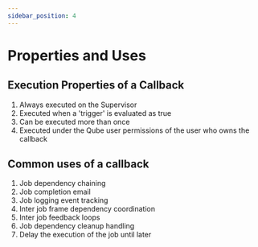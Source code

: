```yaml
---
sidebar_position: 4
---
```


# Properties and Uses

## Execution Properties of a Callback

  1. Always executed on the Supervisor
  2. Executed when a 'trigger' is evaluated as true
  3. Can be executed more than once
  4. Executed under the Qube user permissions of the user who owns the callback

  
## Common uses of a callback

  1. Job dependency chaining
  2. Job completion email
  3. Job logging event tracking
  4. Inter job frame dependency coordination
  5. Inter job feedback loops
  6. Job dependency cleanup handling
  7. Delay the execution of the job until later
<!--  7. [Delay the execution of the job until later](/display/QUBE/How+to+submit+a+job+that+will+wait+until+later+to+run) -->

